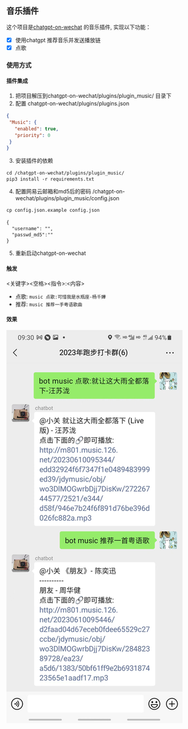 ##  音乐插件
这个项目是[chatgpt-on-wechat](https://github.com/zhayujie/chatgpt-on-wechat) 的音乐插件, 实现以下功能：
- [x] 使用chatgpt 推荐音乐并发送播放链
- [x] 点歌

### 使用方式
#### 插件集成
1. 把项目解压到chatgpt-on-wechat/plugins/plugin_music/ 目录下
2. 配置 chatgpt-on-wechat/plugins/plugins.json
 ```json
{
  "Music": {
    "enabled": true,
    "priority": 0
  }
}
```
3. 安装插件的依赖
```shell
cd /chatgpt-on-wechat/plugins/plugin_music/
pip3 install -r requirements.txt
```
4. 配置网易云邮箱和md5后的密码 /chatgpt-on-wechat/plugins/plugin_music/config.json
```shell
cp config.json.example config.json

{
  "username": "",
  "passwd_md5":""
}

```
5. 重新启动chatgpt-on-wechat
#### 触发
<关键字><空格><指令>:<内容>
- 点歌: `music 点歌:可惜我是水瓶座-杨千嬅`
- 推荐: `music 推荐一手粤语歌曲`

#### 效果

![img.png](img.png)



